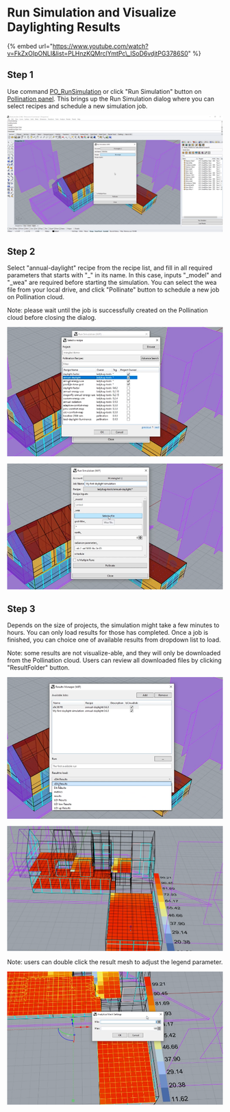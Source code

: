 # Run Simulation and Visualize Daylighting Results

{% embed url="https://www.youtube.com/watch?v=FkZxOIpONLI&list=PLHnzKQMrclYmtPc\_ISoD6vdjtPG3786S0" %}

## Step 1

Use command [PO\_RunSimulation](../pollination-commands-for-rhino/po_runsimulation.md) or click "Run Simulation" button on [Pollination panel](../getting-started.md#pollination-panel). This brings up the Run Simulation dialog where you can select recipes and schedule a new simulation job.

![Run simulation dialog ](../../.gitbook/assets/image%20%28110%29.png)

## Step 2

Select "annual-daylight" recipe from the recipe list, and fill in all required parameters that starts with "\_" in its name. In this case, inputs "\_model" and "\_wea" are required before starting the simulation. You can select the wea file from your local drive, and click "Pollinate" button to schedule a new job on Pollination cloud.

Note: please wait until the job is successfully created on the Pollination cloud before closing the dialog.

![Select the annual daylight recipe](../../.gitbook/assets/image%20%28108%29.png)

![Select a wea file from local drive](../../.gitbook/assets/image%20%28102%29.png)

## Step 3

Depends on the size of projects, the simulation might take a few minutes to hours. You can only load results for those has completed. Once a job is finished, you can choice one of available results from dropdown list to load. 

Note: some results are not visualize-able, and they will only be downloaded from the Pollination cloud. Users can review all downloaded files by clicking "ResultFolder" button.

![Select one of results to load](../../.gitbook/assets/image%20%28105%29.png)

![Load daylight results to Rhino](../../.gitbook/assets/image%20%28106%29.png)

Note: users can double click the result mesh to adjust the legend parameter.

![Adjust the minimum and maximum value for the legend](../../.gitbook/assets/image%20%28111%29.png)

